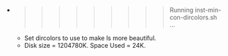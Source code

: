 * >>>>>>>>> Running inst-min-con-dircolors.sh ...
  * Set dircolors to use  to make ls more beautiful.
  * Disk size = 1204780K. Space Used = 24K.
